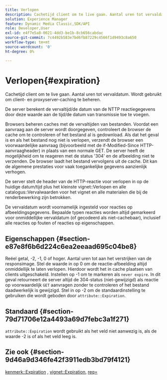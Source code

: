 ```yaml
---
title: Verlopen
description: Cachetijd client om te live gaan. Aantal uren tot vervaldatum. Wordt gebruikt om client- en proxyserver-caching te beheren.
solution: Experience Manager
feature: Dynamic Media Classic,SDK/API
role: Developer,User
exl-id: e4f7e5a8-0021-4dd3-be1b-8cb656cabdac
source-git-commit: 7c4492b583e7bd6fb87229c4566f1d9493c8a650
workflow-type: tm+mt
source-wordcount: '0'
ht-degree: 0%

---
```


# Verlopen{#expiration}

Cachetijd client om te live gaan. Aantal uren tot vervaldatum. Wordt gebruikt om client- en proxyserver-caching te beheren.

De server berekent de vervaltijd/de datum van de NTTP reactiegegevens door deze waarde aan de tijd/de datum van transmissie toe te voegen.

Browsers beheren caches met de vervaltijden van bestanden. Voordat een aanvraag aan de server wordt doorgegeven, controleert de browser de cache om te controleren of het bestand al is gedownload. Als dat het geval is en als het bestand nog niet is verlopen, verzendt de browser een voorwaardelijke aanvraag (bijvoorbeeld met de if-Modified-Since HTTP-aanvraagheader) in plaats van een normale GET. De server heeft de mogelijkheid om te reageren met de status &#39;304&#39; en de afbeelding niet te verzenden. De browser laadt het bestand vervolgens uit de cache. Dit kan de algemene prestaties voor vaak toegankelijke gegevens aanzienlijk verhogen.

De server stelt de header van de HTTP-reactie voor verlopen in op de huidige datum/tijd plus het kleinste vignet::Verlopen en alle catalogus::Vervalwaarden voor het vignet en alle materialen die bij de renderbewerking zijn betrokken.

De vervaldatum wordt voornamelijk ingesteld voor reacties op afbeeldingsgegevens. Bepaalde typen reacties worden altijd gemarkeerd voor onmiddellijke vervaldatum (of gecodeerd als niet-cachebaar), inclusief alle reacties op fouten of reacties op eigenschappen.

## Eigenschappen {#section-e87e8f6b6d224c6ea2eeaad695c04be8}

Reëel getal, -2, -1, 0 of hoger. Aantal uren tot aan het verstrijken van de responsimage. Stel de waarde in op 0 om de reactie-afbeelding altijd onmiddellijk te laten verlopen. Hierdoor wordt het in cache plaatsen van clients uitgeschakeld. Instellen op -1 om te markeren als `never expire`. In dit geval retourneert de server altijd de 304-status (niet-gewijzigd) als reactie op voorwaardelijk `GET` aanvragen zonder te controleren of het bestand daadwerkelijk is gewijzigd. Stel in op -2 om de standaardinstelling te gebruiken die wordt geboden door `attribute::Expiration`.

## Standaard {#section-79d71706e12a4493a69d7febc3a1f271}

`attribute::Expiration` wordt gebruikt als het veld niet aanwezig is, als de waarde -2 is of als het veld leeg is.

## Zie ook {#section-9d46a9d346fe42f3911edb3bd79f4121}

[kenmerk::Expiration](../../../../../ir-api/material-cat/image-rendering-api-ref/c-ir-material-catalog/c-ir-attributes-reference/r-ir-expiration.md#reference-0f68ad8199c64bd4bc8d27dd78b7d996) , [vignet::Expiration](../../../../../ir-api/material-cat/image-rendering-api-ref/c-ir-material-catalog/c-ir-vignette-map-reference/r-ir-expiration-vignette.md#reference-df80829da93e4c0ab3f97a1792d9c74c), [req=](../../../../../ir-api/http-protocol/image-rendering-api-ref/c-ir-http-protocol-ref/c-ir-http-protocol-command-reference/r-ir-req.md#reference-792b1a663fb64261bd2de2a209b847fb)
